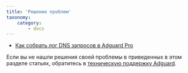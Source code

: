 ```yaml
---
title: 'Решение проблем'
taxonomy:
    category:
        - docs
---
```


* [Как собрать лог DNS запросов в Adguard Pro](http://testkb.adguard.com/ru/ios/solving-problems/dns-requests-log)

Если вы не нашли решения своей проблемы в приведенных в этом разделе статьях, обратитесь в [техническую поддержку Adguard](http://testkb.adguard.com/ru/technical-support).